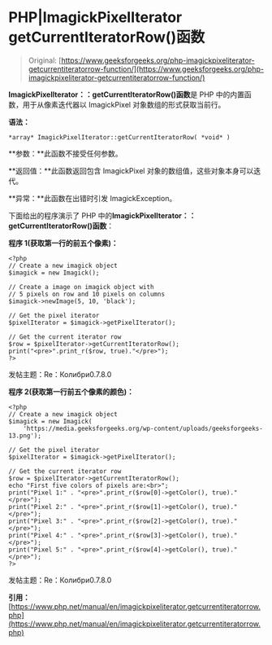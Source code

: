 # PHP|ImagickPixelIterator getCurrentIteratorRow()函数

> Original: [https://www.geeksforgeeks.org/php-imagickpixeliterator-getcurrentiteratorrow-function/](https://www.geeksforgeeks.org/php-imagickpixeliterator-getcurrentiteratorrow-function/)

**ImagickPixelIterator：：getCurrentIteratorRow()函数**是 PHP 中的内置函数，用于从像素迭代器以 ImagickPixel 对象数组的形式获取当前行。

**语法：**

```
*array* ImagickPixelIterator::getCurrentIteratorRow( *void* )
```

**参数：**此函数不接受任何参数。

**返回值：**此函数返回包含 ImagickPixel 对象的数组值，这些对象本身可以迭代。

**异常：**此函数在出错时引发 ImagickException。

下面给出的程序演示了 PHP 中的**ImagickPixelIterator：：getCurrentIteratorRow()函数**：

**程序 1(获取第一行的前五个像素)：**

```
<?php
// Create a new imagick object
$imagick = new Imagick();

// Create a image on imagick object with 
// 5 pixels on row and 10 pixels on columns
$imagick->newImage(5, 10, 'black');

// Get the pixel iterator
$pixelIterator = $imagick->getPixelIterator();

// Get the current iterator row
$row = $pixelIterator->getCurrentIteratorRow();
print("<pre>".print_r($row, true)."</pre>");
?>
```

发帖主题：Re：Колибри0.7.8.0

**程序 2(获取第一行前五个像素的颜色)：**

```
<?php
// Create a new imagick object
$imagick = new Imagick(
    'https://media.geeksforgeeks.org/wp-content/uploads/geeksforgeeks-13.png');

// Get the pixel iterator
$pixelIterator = $imagick->getPixelIterator();

// Get the current iterator row
$row = $pixelIterator->getCurrentIteratorRow();
echo "First five colors of pixels are:<br>";
print("Pixel 1:" . "<pre>".print_r($row[0]->getColor(), true)."</pre>");
print("Pixel 2:" . "<pre>".print_r($row[1]->getColor(), true)."</pre>");
print("Pixel 3:" . "<pre>".print_r($row[2]->getColor(), true)."</pre>");
print("Pixel 4:" . "<pre>".print_r($row[3]->getColor(), true)."</pre>");
print("Pixel 5:" . "<pre>".print_r($row[4]->getColor(), true)."</pre>");
?>
```

发帖主题：Re：Колибри0.7.8.0

**引用：**[https://www.php.net/manual/en/imagickpixeliterator.getcurrentiteratorrow.php](https://www.php.net/manual/en/imagickpixeliterator.getcurrentiteratorrow.php)